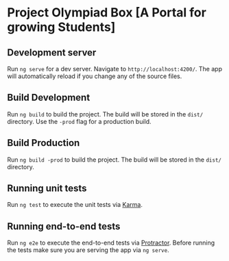 # Project Olympiad Box [A Portal for growing Students]


## Development server
Run `ng serve` for a dev server. Navigate to `http://localhost:4200/`. The app will automatically reload if you change any of the source files.

## Build Development

Run `ng build` to build the project. The build  will be stored in the `dist/` directory. Use the `-prod` flag for a production build.

## Build Production

Run `ng build -prod` to build the project. The build  will be stored in the `dist/` directory.

## Running unit tests

Run `ng test` to execute the unit tests via [Karma](https://karma-runner.github.io).

## Running end-to-end tests

Run `ng e2e` to execute the end-to-end tests via [Protractor](http://www.protractortest.org/).
Before running the tests make sure you are serving the app via `ng serve`.
